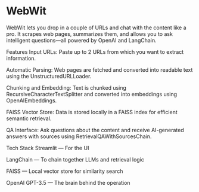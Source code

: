 # WebWit 
WebWit lets you drop in a couple of URLs and chat with the content like a pro. It scrapes web pages, summarizes them, and allows you to ask intelligent questions—all powered by OpenAI and LangChain.

Features
Input URLs: Paste up to 2 URLs from which you want to extract information.

Automatic Parsing: Web pages are fetched and converted into readable text using the UnstructuredURLLoader.

Chunking and Embedding: Text is chunked using RecursiveCharacterTextSplitter and converted into embeddings using OpenAIEmbeddings.

FAISS Vector Store: Data is stored locally in a FAISS index for efficient semantic retrieval.

QA Interface: Ask questions about the content and receive AI-generated answers with sources using RetrievalQAWithSourcesChain.

Tech Stack
Streamlit — For the UI

LangChain — To chain together LLMs and retrieval logic

FAISS — Local vector store for similarity search

OpenAI GPT-3.5 — The brain behind the operation

